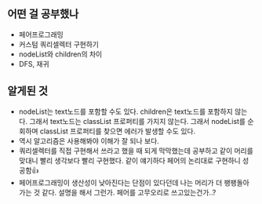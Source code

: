 ## **어떤 걸 공부했나**
  - 페어프로그래밍
  - 커스텀 쿼리셀렉터 구현하기
  - nodeList와 children의 차이
  - DFS, 재귀

## **알게된 것** 
  - nodeList는 text노드를 포함할 수도 있다. children은 text노드를  포함하지 않는다. 그래서 text노드는 classList 프로퍼티를 가지지 않는다. 그래서 nodeList를 순회하며 classList 프로퍼티를 찾으면 에러가 발생할 수도 있다.
  - 역시 알고리즘은 사용해봐야 이해가 잘 되나 보다.
  - 쿼리셀렉터를 직접 구현해서 쓰라고 했을 때 되게 막막했는데 공부하고 같이 머리를 맞대니 빨리 생각보다 빨리 구현했다. 같이 얘기하다 페어의 논리대로 구현하니 성공함👍
  - 페어프로그래밍이 생산성이 낮아진다는 단점이 있다던데 나는 머리가 더 팽팽돌아가는 것 같다. 설명을 해서 그런가. 페어를 고무오리로 쓰고있는건가..?

